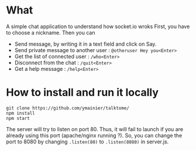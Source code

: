 # What

A simple chat application to understand how socket.io wroks
First, you have to choose a nickname. Then you can 
* Send message, by writing it in a text field and click on Say.
* Send private message to another user : `@otheruser Hey you<Enter>`
* Get the list of connected user : `/who<Enter>`
* Disconnect from the chat : `/quit<Enter>`
* Get a help message : `/help<Enter>`


# How to install and run it locally

    git clone https://github.com/ymainier/talktome/
    npm install
    npm start

The server will try to listen on port 80. Thus, it will fail to launch if you are already using this port (apache/nginx running ?).
So, you can change the port to 8080 by changing `.listen(80)` to `.listen(8080)` in server.js.